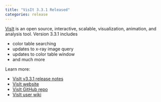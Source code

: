 ```yaml
---
title: "VisIt 3.3.1 Released"
categories: release
---
```


[VisIt](https://github.com/visit-dav) is an open source, interactive, scalable, visualization, animation, and analysis tool. Version 3.3.1 includes

- color table searching
- updates to x-ray image query
- updates to color table window
- and much more

Learn more:

- [VisIt v3.3.1 release notes](https://visit-dav.github.io/visit-website/releases/release-notes-3.3.1/)
- [VisIt website](https://visit.llnl.gov/)
- [VisIt GitHub repo](https://github.com/visit-dav)
- [VisIt user wiki](https://www.visitusers.org/index.php?title=Main_Page)

